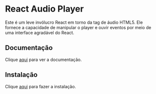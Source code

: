 # React Audio Player

Este é um leve invólucro React em torno da tag de áudio HTML5. Ele fornece a capacidade de manipular o player e ouvir eventos por meio de uma interface agradável do React.

## Documentação

Clique [aqui](https://github.com/justinmc/react-audio-player) para ver a documentação.

## Instalação

Clique [aqui](https://www.npmjs.com/package/react-audio-player) para fazer a instalação.
